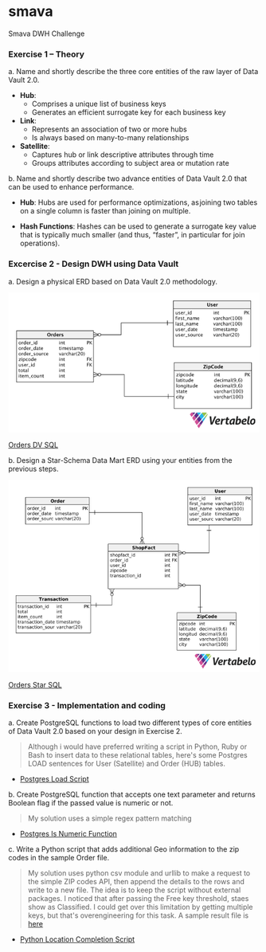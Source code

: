 # smava
Smava DWH Challenge

### Exercise 1 – Theory
a. Name and shortly describe the three core entities of the raw layer of Data Vault 2.0.

- **Hub**:
  - Comprises a unique list of business keys
  - Generates an efficient surrogate key for each business key
- **Link**:
  - Represents an association of two or more hubs
  - Is always based on many-to-many relationships
- **Satellite**:
  - Captures hub or link descriptive attributes through time
  - Groups attributes according to subject area or mutation rate

b. Name and shortly describe two advance entities of Data Vault 2.0 that can be used to enhance
performance.

- **Hub**: Hubs are used for performance optimizations, as joining two tables on a single column is faster than joining on multiple.

- **Hash Functions**: Hashes can be used to generate a surrogate key value that is typically much smaller (and thus, “faster”, in particular for join operations).

### Excercise 2 - Design DWH using Data Vault
a. Design a physical ERD based on Data Vault 2.0 methodology.

![Orders DV ERD](erd/smava-orders-erd.png)

[Orders DV SQL](sql/data_vault.sql)

b. Design a Star-Schema Data Mart ERD using your entities from the previous steps.

![Orders Star ERD](erd/smava-orders-star.png)

[Orders Star SQL](sql/star_schema.sql)

### Exercise 3 - Implementation and coding
a. Create PostgreSQL functions to load two different types of core entities of Data Vault 2.0 based on your design in Exercise 2.

> Although i would have preferred writing a script in Python, Ruby or Bash to insert data to these relational tables, here's some Postgres LOAD sentences for User (Satellite) and Order (HUB) tables.

  - [Postgres Load Script](sql/load.sql)
  
b. Create PostgreSQL function that accepts one text parameter and returns Boolean flag if the passed value is numeric or not.

> My solution uses a simple regex pattern matching

  - [Postgres Is Numeric Function](sql/is_numeric.sql)

c. Write a Python script that adds additional Geo information to the zip codes in the sample Order file.

>  My solution uses python csv module and urllib to make a request to the simple ZIP codes API, then append the details to the rows and write to a new file. The idea is to keep the script without external packages. I noticed that after passing the Free key threshold, staes show as Classified. I could get over this limitation by getting multiple keys, but that's overengineering for this task. A sample result file is [here](data/orders_with_location_details.csv)

  - [Python Location Completion Script](fill_zip.py)